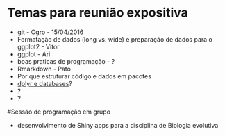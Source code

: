 # Temas para reunião expositiva

- git - Ogro - 15/04/2016
- Formatação de dados (long vs. wide) e preparação de dados para o ggplot2 - Vitor
- ggplot - Ari
- boas praticas de programação - ?
- Rmarkdown - Pato
- Por que estruturar código e dados em pacotes
- [dplyr e databases](https://cran.r-project.org/web/packages/dplyr/vignettes/databases.html)?
- ?
- ?

#Sessão de programação em grupo

- desenvolvimento de Shiny apps para a disciplina de Biologia evolutiva
